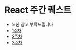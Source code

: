# React 주간 퀘스트

- 노션 참고 부탁드립니다
- [1주차](https://www.notion.so/1-39667fcd6e634b2ba09b8820ad77552a)
- [2주차](https://www.notion.so/2-531b82bcb439473fa6aed3bc46135f53)
- [3주차](https://www.notion.so/3-9b340798dd854ba986bdc784b4198548)

